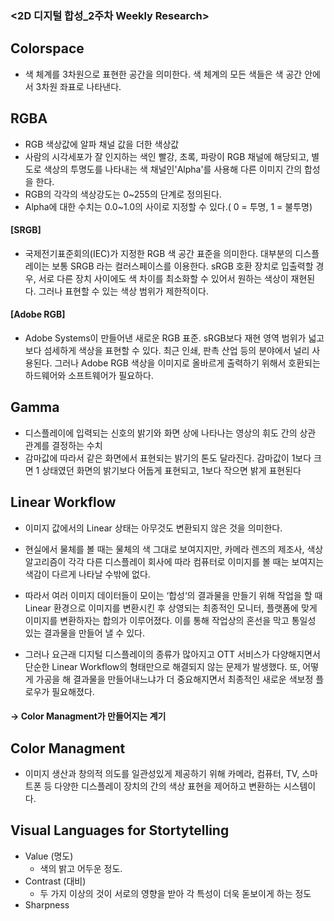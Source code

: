 ### <2D 디지털 합성_2주차 Weekly Research> 


## Colorspace
* 색 체계를 3차원으로 표현한 공간을 의미한다. 색 체계의 모든 색들은 색 공간 안에서 3차원 좌표로 나타낸다.

## RGBA
  - RGB 색상값에 알파 채널 값을 더한 색상값
  - 사람의 시각세포가 잘 인지하는 색인 빨강, 초록, 파랑이 RGB 채널에 해당되고, 별도로 색상의 투명도를 나타내는 색 채널인'Alpha'를 사용해 다른 이미지 간의 합성을 한다.
  -  RGB의 각각의 색상강도는 0~255의 단계로 정의된다.
  - Alpha에 대한 수치는 0.0~1.0의 사이로 지정할 수 있다.( 0 = 투명, 1 = 불투명)
#### [SRGB]
  - 국제전기표준회의(IEC)가 지정한 RGB 색 공간 표준을 의미한다. 대부분의 디스플레이는 보통 SRGB 라는 컬러스페이스를 이용한다. sRGB 호환 장치로 입출력할 경우, 서로 다른 장치 사이에도 색 차이를 최소화할 수 있어서 원하는 색상이 재현된다. 그러나 표현할 수 있는 색상 범위가 제한적이다.

#### [Adobe RGB]
  - Adobe Systems이 만들어낸 새로운 RGB 표준. sRGB보다 재현 영역 범위가 넓고 보다 섬세하게 색상을 표현할 수 있다. 최근 인쇄, 판촉 산업 등의 분야에서 널리 사용된다. 그러나 Adobe RGB 색상을 이미지로 올바르게 출력하기 위해서 호환되는 하드웨어와 소프트웨어가 필요하다.

## Gamma
- 디스플레이에 입력되는 신호의 밝기와 화면 상에 나타나는 영상의 휘도 간의 상관 관계를 결정하는 수치  
- 감마값에 따라서 같은 화면에서 표현되는 밝기의 톤도 달라진다. 감마값이 1보다 크면 1 상태였던 화면의 밝기보다 어둡게 표현되고, 1보다 작으면 밝게 표현된다

## Linear Workflow
  - 이미지 값에서의 Linear 상태는 아무것도 변환되지 않은 것을 의미한다.
  - 현실에서 물체를 볼 때는 물체의 색 그대로 보여지지만, 카메라 렌즈의 제조사, 색상 알고리즘이 각각 다른 디스플레이 회사에 따라 컴퓨터로 이미지를 볼 때는 보여지는 색감이 다르게 나타날 수밖에 없다. 
  - 따라서 여러 이미지 데이터들이 모이는 ‘합성‘의 결과물을 만들기 위해 작업을 할 때 Linear 환경으로 이미지를 변환시킨 후 상영되는 최종적인 모니터, 플랫폼에 맞게 이미지를 변환하자는 합의가 이루어졌다. 이를 통해 작업상의 혼선을 막고 통일성 있는 결과물을 만들어 낼 수 있다. 

  - 그러나 요근래 디지털 디스플레이의 종류가 많아지고 OTT 서비스가 다양해지면서 단순한 Linear Workflow의 형태만으로 해결되지 않는 문제가 발생했다. 또, 어떻게 가공을 해 결과물을 만들어내느냐가 더 중요해지면서 최종적인 새로운 색보정 플로우가 필요해졌다.  
#### -> Color Managment가 만들어지는 계기

## Color Managment 
  - 이미지 생산과 창의적 의도를 일관성있게 제공하기 위해 카메라, 컴퓨터, TV, 스마트폰 등 다양한 디스플레이 장치의 간의 색상 표현을 제어하고 변환하는 시스템이다. 




## Visual Languages for Stortytelling
* Value (명도) 
  - 색의 밝고 어두운 정도. 
* Contrast (대비) 
  - 두 가지 이상의 것이 서로의 영향을 받아 각 특성이 더욱 돋보이게 하는 정도 
* Sharpness  
